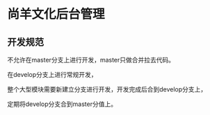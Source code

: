 # 尚羊文化后台管理

## 开发规范

不允许在master分支上进行开发，master只做合并拉去代码。

在develop分支上进行常规开发，

整个大型模块需要新建立分支进行开发，开发完成后合到develop分支上，

定期将develop分支合到master分值上。
